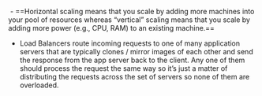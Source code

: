 
 - ==Horizontal scaling means that you scale by adding more machines into your pool of resources whereas “vertical” scaling means that you scale by adding more power (e.g., CPU, RAM) to an existing machine.==
- Load Balancers route incoming requests to one of many application servers that are typically clones / mirror images of each other and send the response from the app server back to the client. Any one of them should process the request the same way so it’s just a matter of distributing the requests across the set of servers so none of them are overloaded.